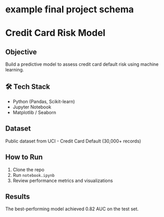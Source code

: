 # example final project schema
# Credit Card Risk Model

##  Objective
Build a predictive model to assess credit card default risk using machine learning.

## 🛠 Tech Stack
- Python (Pandas, Scikit-learn)
- Jupyter Notebook
- Matplotlib / Seaborn

##  Dataset
Public dataset from UCI - Credit Card Default (30,000+ records)

##  How to Run
1. Clone the repo
2. Run `notebook.ipynb`
3. Review performance metrics and visualizations

##  Results
The best-performing model achieved 0.82 AUC on the test set.
